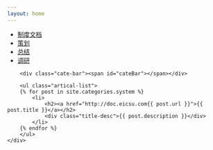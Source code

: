 ```yaml
---
layout: home
---
```


<div class="index-content blog">
    <div class="section">
        <ul class="artical-cate">
            <li class="on"><a href="http://doc.eicsu.com/system"><span>制度文档</span></a></li>
            <li ><a href="http://doc.eicsu.com/planning"><span>策划</span></a></li>
            <li ><a href="http://doc.eicsu.com/summary"><span>总结</span></a></li>
            <li ><a href="http://doc.eicsu.com/survey"><span>调研</span></a></li>
        </ul>

        <div class="cate-bar"><span id="cateBar"></span></div>

        <ul class="artical-list">
        {% for post in site.categories.system %}
            <li>
                <h2><a href="http://doc.eicsu.com{{ post.url }}">{{ post.title }}</a></h2>
                <div class="title-desc">{{ post.description }}</div>
            </li>
        {% endfor %}
        </ul>
    </div>
</div>

